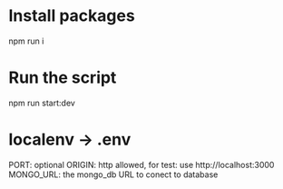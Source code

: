 # Install packages
npm run i

# Run the script
npm run start:dev

# localenv -> .env
PORT: optional
ORIGIN: http allowed, for test: use http://localhost:3000
MONGO_URL: the mongo_db URL to conect to database


